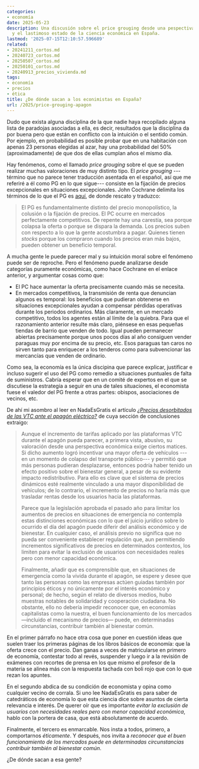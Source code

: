 ```yaml
---
categories:
- economía
date: 2025-05-23
description: Una discusión sobre el price grouging desde una pespectiva económica
  y el lastimoso estado de la ciencia económica en España.
lastmod: '2025-07-15T12:10:57.596689'
related:
- 20241211_cortos.md
- 20240723_cortos.md
- 20250507_cortos.md
- 20250101_cortos.md
- 20240913_precios_vivienda.md
tags:
- economía
- precios
- ética
title: ¿De dónde sacan a los econimistas en España?
url: /2025/price-grouging-apagon
---
```


Dudo que exista alguna disciplina de la que nadie haya recopilado alguna lista de paradojas asociadas a ella, es decir, resultados que la disciplina da por buena pero que están en conflicto con la intuición o el sentido común. Por ejemplo, en probabilidad es posible probar que en una habitación con apenas 23 personas elegidas al azar, hay una probabilidad del 50% (aproximadamente) de que dos de ellas cumplan años el mismo día.

Hay fenómenos, como el llamado _price grouging_ sobre el que se pueden realizar muchas valoraciones de muy distinto tipo. El _price grouging_ ---término que no parece tener traducción asentada en el español, así que me referiré a él como PG en lo que sigue--- consiste en la fijacíón de precios excepcionales en situaciones excepcionales. John Cochrane delimita los términos de lo que el PG es
[aquí](https://www.grumpy-economist.com/p/praise-for-price-gouging), de donde rescato y traduzco:

> El PG es fundamentalmente distinto del precio monopolístico, la colusión o la fijación de precios. El PC ocurre en mercados perfectamente competitivos. De repente hay una carestía, sea porque colapsa la oferta o porque se dispara la demanda. Los precios suben con respecto a lo que la gente acostumbra a pagar. Quienes tienen _stocks_ porque los compraron cuando los precios eran más bajos, pueden obtener un beneficio temporal.

A mucha gente le puede parecer mal y su intuición moral sobre el fenómeno puede ser de reproche. Pero el fenómeno puede analizarse desde categorías puramente económicas, como hace Cochrane en el enlace anterior, y argumentar cosas como que:
- El PC hace aumentar la oferta precisamente cuando más se necesita.
- En mercados competitivos, la transmisión de renta que denuncian algunos es temporal: los beneficios que pudieran obtenerse en situaciones excepcionales ayudan a compensar pérdidas operativas durante los periodos ordinarios. Más claramente, en un mercado competitivo, todos los agentes están al límite de la quiebra. Para que el razonamiento anterior resulte más claro, piénsese en esas pequeñas tiendas de barrio que venden de todo. Igual pueden permanecer abiertas precisamente porque unos pocos días al año consiguen vender paraguas muy por encima de su precio, etc. Esos paraguas tan caros no sirven tanto para enriquecer a los tenderos como para subvencionar las mercancías que venden de ordinario.

Como sea, la economía es la única discipina que parece explicar, justificar e incluso sugerir el uso del PG como remedio a situaciones puntuales de falta de suministros. Cabría esperar que en un comité de expertos en el que se discutiese la estrategia a seguir en una de tales situaciones, el economista fuese el valedor del PG frente a otras partes: obispos, asociaciones de vecinos, etc.

De ahí mi asombro al leer en NadaEsGratis el artículo [_¿Precios desorbitados de las VTC ante el apagón eléctrico?_](https://nadaesgratis.es/aleix-calveras/precios-desorbitados-de-las-vtc-ante-el-apagon-electrico) de cuya sección de conclusiones extraigo:

> Aunque el incremento de tarifas aplicado por las plataformas VTC durante el apagón pueda parecer, a primera vista, abusivo, su valoración desde una perspectiva económica exige ciertos matices. Si dicho aumento logró incentivar una mayor oferta de vehículos ---en un momento de colapso del transporte público--- y permitió que más personas pudieran desplazarse, entonces podría haber tenido un efecto positivo sobre el bienestar general, a pesar de su evidente impacto redistributivo. Para ello es clave que el sistema de precios dinámicos esté realmente vinculado a una mayor disponibilidad de vehículos; de lo contrario, el incremento de precios no haría más que trasladar rentas desde los usuarios hacia las plataformas.
>
> Parece que la legislación aprobada el pasado año para limitar los aumentos de precios en situaciones de emergencia no contempla estas distinciones económicas con lo que el juicio jurídico sobre lo ocurrido el día del apagón puede diferir del análisis económico y de bienestar. En cualquier caso, el análisis previo no significa que no pueda ser conveniente establecer regulación que, aun permitiendo incrementos significativos de precios en determinados contextos, los limiten para evitar la exclusión de usuarios con necesidades reales pero con menor capacidad económica.
>
>Finalmente, añadir que es comprensible que, en situaciones de emergencia como la vivida durante el apagón, se espere y desee que tanto las personas como las empresas actúen guiadas también por principios éticos y no únicamente por el interés económico y personal; de hecho, según el relato de diversos medios, hubo muestras notables de solidaridad y cooperación ciudadana. No obstante, ello no debería impedir reconocer que, en economías capitalistas como la nuestra, el buen funcionamiento de los mercados —incluido el mecanismo de precios— puede, en determinadas circunstancias, contribuir también al bienestar común.

En el primer párrafo no hace otra cosa que poner en cuestión ideas que suelen traer los primeras páginas de los libros básicos de economía: que la oferta crece con el precio. Dan ganas a veces de matricularse en primero de economía, contestar todo al revés, suspender y luego ir a la revisión de exámenes con recortes de prensa en los que mismo el profesor de la materia se alinea más con la respuesta tachada con boli rojo que con lo que rezan los apuntes.

En el segundo abdica de su condición de economista y opina como cualquier vecino de corrala. Si uno lee NadaEsGratis es para saber de catedráticos de economía lo que esta ciencia dice sobre asuntos de cierta relevancia e interés. De querer oír que es importante _evitar la exclusión de usuarios con necesidades reales pero con menor capacidad económica_, hablo con la portera de casa, que está absolutamente de acuerdo.

Finalmente, el tercero es enmarcable. Nos insta a todos, primero, a comportarnos _éticamente_. Y después, nos invita a _reconocer que el buen funcionamiento de los mercados puede en determinadas circunstancias contribuir también al bienestar común_.

¿De dónde sacan a esa gente?